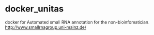 # docker_unitas
docker for Automated small RNA annotation for the non-bioinfomatician. http://www.smallrnagroup.uni-mainz.de/ 
